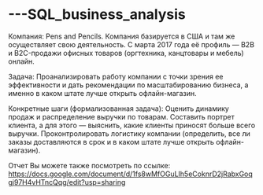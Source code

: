# ---SQL_business_analysis
Компания: 
Pens and Pencils. Компания базируется в США и там же осуществляет свою деятельность. С марта 2017 года её профиль — B2B и B2C-продажи офисных товаров (оргтехника, канцтовары и мебель) онлайн.

Задача:
Проанализировать работу компании с точки зрения ее эффективности и дать рекомендации по масштабированию бизнеса, а именно в каком штате лучше открыть офлайн-магазин.

Конкретные шаги (формализованная задача):
Оценить динамику продаж и распределение выручки по товарам.
Составить портрет клиента, а для этого — выяснить, какие клиенты приносят больше всего выручки.
Проконтролировать логистику компании (определить, все ли заказы доставляются в срок и в каком штате лучше открыть офлайн-магазин).

Отчет Вы можете также посмотреть по ссылке:
https://docs.google.com/document/d/1fs8wMfOGuLIh5eCoknrD2jRabxGoqgj97H4vHTncQqg/edit?usp=sharing
